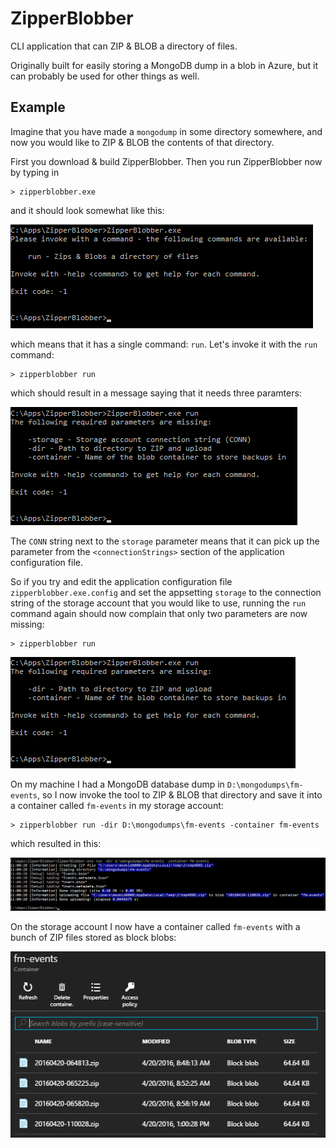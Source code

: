 # ZipperBlobber

CLI application that can ZIP & BLOB a directory of files.

Originally built for easily storing a MongoDB dump in a blob in Azure, but it
can probably be used for other things as well.

## Example

Imagine that you have made a `mongodump` in some directory somewhere, and
now you would like to ZIP & BLOB the contents of that directory.

First you download & build ZipperBlobber. Then you run ZipperBlobber now by typing in

    > zipperblobber.exe

and it should look somewhat like this:

![](stuff/zb1.png)

which means that it has a single command: `run`. Let's invoke it with the `run`
command:

    > zipperblobber run

which should result in a message saying that it needs three paramters:

![](stuff/zb2.png)

The `CONN` string next to the `storage` parameter means that it can pick up the
parameter from the `<connectionStrings>` section of the application configuration
file.

So if you try and edit the application configuration file `zipperblobber.exe.config` 
and set the appsetting `storage` to the connection string of the storage account that
you would like to use, running the `run` command again should now complain that
only two parameters are now missing:

    > zipperblobber run

![](stuff/zb3.png)

On my machine I had a MongoDB database dump in `D:\mongodumps\fm-events`, so I now
invoke the tool to ZIP & BLOB that directory and save it into a container called
`fm-events` in my storage account:

    > zipperblobber run -dir D:\mongodumps\fm-events -container fm-events

which resulted in this:

![](stuff/zb4.png)

On the storage account I now have a container called `fm-events` with a bunch
of ZIP files stored as block blobs:

![](/stuff/zb5.png)